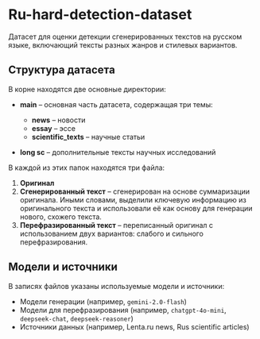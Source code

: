 # Ru-hard-detection-dataset

Датасет для оценки детекции сгенерированных текстов на русском языке, включающий тексты разных жанров и стилевых вариантов.

## Структура датасета

В корне находятся две основные директории:
- **main** – основная часть датасета, содержащая три темы:
  - **news** – новости
  - **essay** – эссе
  - **scientific_texts** – научные статьи

- **long sc** – дополнительные тексты научных исследований

В каждой из этих папок находятся три файла:
1. **Оригинал**
2. **Сгенерированный текст** – сгенерирован на основе суммаризации оригинала. Иными словами, выделили ключевую информацию из оригинального текста и использовали её как основу для генерации нового, схожего текста.
3. **Перефразированный текст** – переписанный оригинал с использованием двух вариантов: слабого и сильного перефразирования.

## Модели и источники

В записях файлов указаны используемые модели и источники:
- Модели генерации (например, `gemini-2.0-flash`)
- Модели для перефразирования (например, `chatgpt-4o-mini`, `deepseek-chat`, `deepseek-reasoner`)
- Источники данных (например, Lenta.ru news, Rus scientific articles)